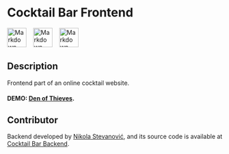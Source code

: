 # Cocktail Bar Frontend

[<img src="https://sandstorm.de/_Resources/Persistent/3/2/8/5/3285416e8503b2c8354c321bcd690cf550b8b2d3/React-Logo.svg"
alt="Markdown React icon"
height="45px"
/>](https://reactjs.org/)&nbsp;&nbsp;&nbsp;
[<img src="https://material-ui.com/static/logo_raw.svg"
alt="Markdown Material UI icon"
height="45px"
/>](https://material-ui.com/)&nbsp;&nbsp;&nbsp;
[<img src="https://iconape.com/wp-content/files/dw/349197/svg/netlify-seeklogo.com.svg"
alt="Markdown Netlify icon"
height="45px"
/>](https://www.netlify.com/)&nbsp;&nbsp;&nbsp;

## Description

Frontend part of an online cocktail website.

#### DEMO: [Den of Thieves](https://den-of-thieves.netlify.app/).

## Contributor

Backend developed by [Nikola Stevanović](https://github.com/Jonny137),
and its source code is available at [Cocktail Bar Backend](https://github.com/Jonny137/cocktail_bar_backend).
